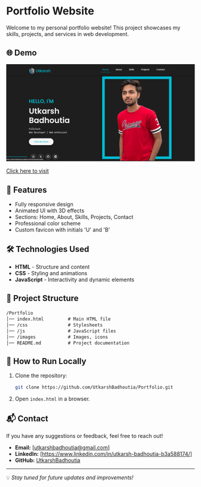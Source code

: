 # Portfolio Website

Welcome to my personal portfolio website! This project showcases my skills, projects, and services in web development.

## 🌐 Demo
[![Portfolio Website](images/preview.png)](https://utkarshbadhoutia.github.io/Portfolio/)


[Click here to visit](https://utkarshbadhoutia.github.io/Portfolio/)

## 📌 Features
- Fully responsive design
- Animated UI with 3D effects
- Sections: Home, About, Skills, Projects, Contact
- Professional color scheme
- Custom favicon with initials 'U' and 'B'

## 🛠️ Technologies Used
- **HTML** - Structure and content
- **CSS** - Styling and animations
- **JavaScript** - Interactivity and dynamic elements

## 📂 Project Structure
```
/Portfolio
│── index.html         # Main HTML file
│── /css               # Stylesheets
│── /js                # JavaScript files
│── /images            # Images, icons
│── README.md          # Project documentation
```

## 🚀 How to Run Locally
1. Clone the repository:
   ```sh
   git clone https://github.com/UtkarshBadhoutia/Portfolio.git
   ```
2. Open `index.html` in a browser.

## 📬 Contact
If you have any suggestions or feedback, feel free to reach out!
- **Email:** [utkarshbadhoutia@gmail.com]
- **LinkedIn:** [https://www.linkedin.com/in/utkarsh-badhoutia-b3a588174/]
- **GitHub:** [UtkarshBadhoutia](https://github.com/UtkarshBadhoutia)

---
💡 *Stay tuned for future updates and improvements!*
